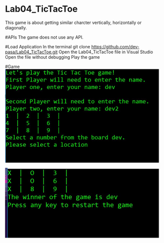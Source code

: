 # Lab04_TicTacToe
This game is about getting similar charcter vertically, horizontally or diagonally. 

#APIs
The game does not use any API. 

#Load Application 
In the terminal git clone https://github.com/dev-pasa/Lab04_TicTacToe.git
Open the Lab04_TicTacToe file in Visual Studio
Open the file without debugging
Play the game

#Game 
![display1](/Assets/TicTacToe1.JPG)

![display2](/Assets/TicTacToe2.JPG)
